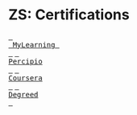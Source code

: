 # ZS: Certifications

[<kbd> <br> MyLearning <br> </kbd>](https://github.com/abphilip-work/ZS-Certifications/blob/master/MyLearning/README.md) [<kbd> <br> Percipio <br> </kbd>](https://github.com/abphilip-work/ZS-Certifications/blob/master/Percipio/README.md) [<kbd> <br> Coursera <br> </kbd>](https://github.com/abphilip-work/ZS-Certifications/blob/master/Coursera/README.md) [<kbd> <br> Degreed <br> </kbd>](https://github.com/abphilip-work/ZS-Certifications/blob/master/Degreed/README.md)
